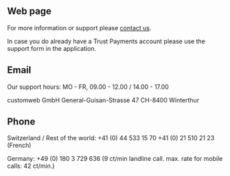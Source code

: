 ## Web page
 
For more information or support please <a href="supportUrl" target="_blank">contact us</a>. 

In case you do already have a Trust Payments account please use the support form in the application.
 
## Email

Our support hours:
MO - FR, 09.00 - 12.00 / 14.00 - 17.00

customweb GmbH
General-Guisan-Strasse 47
CH-8400 Winterthur

 
## Phone
 
Switzerland / Rest of the world:
+41 (0) 44 533 15 70
+41 (0) 21 510 21 23 (French)

Germany:
+49 (0) 180 3 729 636
(9 ct/min landline call. max. rate for mobile calls: 42 ct/min.)